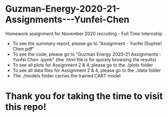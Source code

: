 # Guzman-Energy-2020-21-Assignments---Yunfei-Chen
Homework assignment for November 2020 recruiting - Full Time Internship

- To see the summary report, please go to "Assignment - Yunfei (Sophie) Chen.pdf"
- To see the code, please go to "Guzman Energy 2020-21 Assignments - Yunfei Chen .ipynb" (the .html file is for quickly browsing the results)
- To see all plots for Assignment 2 & 4, please go to the ./plots folder 
- To see all data files for Assignment 2 & 4, please go to the ./data folder
- The ./models folder carries the trained CART model

# Thank you for taking the time to visit this repo! 
